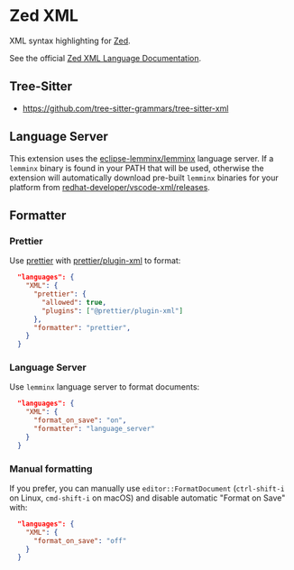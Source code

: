 # Zed XML

XML syntax highlighting for [Zed](https://github.com/zed-industries/zed).

See the official [Zed XML Language Documentation](https://zed.dev/docs/languages/xml).

## Tree-Sitter

- https://github.com/tree-sitter-grammars/tree-sitter-xml

## Language Server

This extension uses the [eclipse-lemminx/lemminx](https://github.com/eclipse-lemminx/lemminx) language server.  If a `lemminx` binary is found in your PATH that will be used, otherwise the extension will automatically download pre-built `lemminx` binaries for your platform from [redhat-developer/vscode-xml/releases](https://github.com/redhat-developer/vscode-xml/releases).

## Formatter

### Prettier

Use [prettier](https://prettier.io/) with [prettier/plugin-xml](https://github.com/prettier/plugin-xml) to format:

```json
  "languages": {
    "XML": {
      "prettier": {
        "allowed": true,
        "plugins": ["@prettier/plugin-xml"]
      },
      "formatter": "prettier",
    }
  }
```

### Language Server

Use `lemminx` language server to format documents:

```json
  "languages": {
    "XML": {
      "format_on_save": "on",
      "formatter": "language_server"
    }
  }
```

### Manual formatting

If you prefer, you can manually use `editor::FormatDocument` (`ctrl-shift-i` on Linux, `cmd-shift-i` on macOS) and disable automatic "Format on Save" with:

```json
  "languages": {
    "XML": {
      "format_on_save": "off"
    }
  }
```
